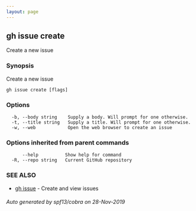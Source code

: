 ```yaml
---
layout: page
---
```


## gh issue create

Create a new issue

### Synopsis

Create a new issue

```
gh issue create [flags]
```

### Options

```
  -b, --body string    Supply a body. Will prompt for one otherwise.
  -t, --title string   Supply a title. Will prompt for one otherwise.
  -w, --web            Open the web browser to create an issue
```

### Options inherited from parent commands

```
      --help          Show help for command
  -R, --repo string   Current GitHub repository
```

### SEE ALSO

* [gh issue]({{site.baseurl}}gh_issue)	 - Create and view issues

###### Auto generated by spf13/cobra on 28-Nov-2019
